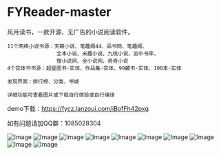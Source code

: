 # FYReader-master
风月读书，一款开源、无广告的小说阅读软件。

    11个网络小说书源：天籁小说、笔趣阁44、品书网、笔趣阁、
                    全本小说、米趣小说、九桃小说、云中书库、
                    搜小说网、全小说网、奇奇小说
    4个实体书书源：超星图书·实体、作品集·实体、99藏书·实体、100本·实体
    
    发现界面：排行榜、分类、书城
    
    详细功能可查看图片或下载自行体验或自行编译
    
demo下载：https://fycz.lanzoui.com/iBofFh42pxg

如有问题请加QQ群：1085028304

![Image](https://github.com/fengyuecanzhu/FYReader/tree/master/img/1.png)
![Image](https://github.com/fengyuecanzhu/FYReader/tree/master/img/2.png)
![Image](https://github.com/fengyuecanzhu/FYReader/tree/master/img/3.png)
![Image](https://github.com/fengyuecanzhu/FYReader/tree/master/img/4.png)
![Image](https://github.com/fengyuecanzhu/FYReader/tree/master/img/5.png)
![Image](https://github.com/fengyuecanzhu/FYReader/tree/master/img/6.png)
![Image](https://github.com/fengyuecanzhu/FYReader/tree/master/img/7.png)
![Image](https://github.com/fengyuecanzhu/FYReader/tree/master/img/8.png)
![Image](https://github.com/fengyuecanzhu/FYReader/tree/master/img/9.png)
![Image](https://github.com/fengyuecanzhu/FYReader/tree/master/img/10.png)